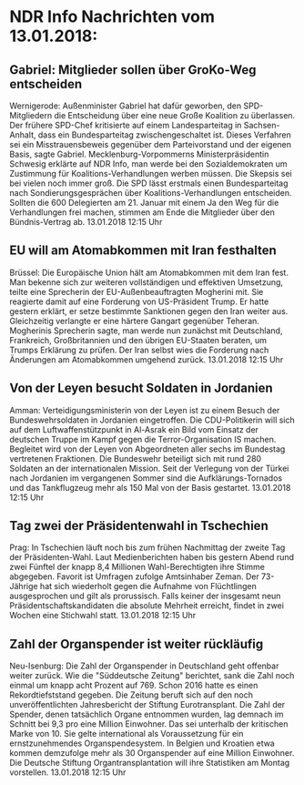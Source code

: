 # NDR Info Nachrichten vom 13.01.2018:


## Gabriel: Mitglieder sollen über GroKo-Weg entscheiden
Wernigerode:   Außenminister Gabriel hat dafür geworben, den SPD-Mitgliedern die Entscheidung über eine neue Große Koalition zu überlassen. Der frühere SPD-Chef kritisierte auf einem Landesparteitag in Sachsen-Anhalt, dass ein Bundesparteitag zwischengeschaltet ist. Dieses Verfahren sei ein Misstrauensbeweis gegenüber dem Parteivorstand und der eigenen Basis, sagte Gabriel. Mecklenburg-Vorpommerns Ministerpräsidentin Schwesig erklärte auf NDR Info, man werde bei den Sozialdemokraten um Zustimmung für Koalitions-Verhandlungen werben müssen. Die Skepsis sei bei vielen noch immer groß. Die SPD lässt erstmals einen Bundesparteitag nach Sondierungsgesprächen über Koalitions-Verhandlungen entscheiden. Sollten die 600 Delegierten am 21. Januar mit einem Ja den Weg für die Verhandlungen frei machen, stimmen am Ende die Mitglieder über den Bündnis-Vertrag ab. 13.01.2018 12:15 Uhr 

## EU will am Atomabkommen mit Iran festhalten
Brüssel:         Die Europäische Union hält am Atomabkommen mit dem Iran fest. Man bekenne sich zur weiteren vollständigen und effektiven Umsetzung, teilte eine Sprecherin der EU-Außenbeauftragten Mogherini mit. Sie reagierte damit auf eine Forderung von US-Präsident Trump. Er hatte gestern erklärt, er setze bestimmte Sanktionen gegen den Iran weiter aus. Gleichzeitig verlangte er eine härtere Gangart gegenüber Teheran. Mogherinis Sprecherin sagte, man werde nun zunächst mit Deutschland, Frankreich, Großbritannien und den übrigen EU-Staaten beraten, um Trumps Erklärung zu prüfen. Der Iran selbst wies die Forderung nach Änderungen am Atomabkommen umgehend zurück. 13.01.2018 12:15 Uhr 

## Von der Leyen besucht Soldaten in Jordanien
Amman: Verteidigungsministerin von der Leyen ist zu einem Besuch der Bundeswehrsoldaten in Jordanien eingetroffen. Die CDU-Politikerin will sich auf dem Luftwaffenstützpunkt in Al-Asrak ein Bild vom Einsatz der deutschen Truppe im Kampf gegen die Terror-Organisation IS machen. Begleitet wird von der Leyen von Abgeordneten aller sechs im Bundestag vertretenen Fraktionen. Die Bundeswehr beteiligt sich mit rund 280 Soldaten an der internationalen Mission. Seit der Verlegung von der Türkei nach Jordanien im vergangenen Sommer sind die Aufklärungs-Tornados und das Tankflugzeug mehr als 150 Mal von der Basis gestartet. 13.01.2018 12:15 Uhr 

## Tag zwei der Präsidentenwahl in Tschechien
Prag: In Tschechien läuft noch bis zum frühen Nachmittag der zweite Tag der Präsidenten-Wahl. Laut Medienberichten haben bis gestern Abend rund zwei Fünftel der knapp 8,4 Millionen Wahl-Berechtigten ihre Stimme abgegeben. Favorit ist Umfragen zufolge Amtsinhaber Zeman. Der 73-Jährige hat sich wiederholt gegen die Aufnahme von Flüchtlingen ausgesprochen und gilt als prorussisch. Falls keiner der insgesamt neun Präsidentschaftskandidaten die absolute Mehrheit erreicht, findet in zwei Wochen eine Stichwahl statt. 13.01.2018 12:15 Uhr 

## Zahl der Organspender ist weiter rückläufig
Neu-Isenburg: Die Zahl der Organspender in Deutschland geht offenbar weiter zurück. Wie die "Süddeutsche Zeitung" berichtet, sank die Zahl noch einmal um knapp acht Prozent auf 769. Schon 2016 hatte es einen Rekordtiefststand gegeben. Die Zeitung beruft sich auf den noch unveröffentlichten Jahresbericht der Stiftung Eurotransplant. Die Zahl der Spender, denen tatsächlich Organe entnommen wurden, lag demnach im Schnitt bei 9,3 pro eine Million Einwohner. Das sei unterhalb der kritischen Marke von 10. Sie gelte international als Voraussetzung für ein ernstzunehmendes Organspendesystem. In Belgien und Kroatien etwa kommen demzufolge mehr als 30 Organspender auf eine Million Einwohner. Die Deutsche Stiftung Organtransplantation will ihre Statistiken am Montag vorstellen. 13.01.2018 12:15 Uhr 
